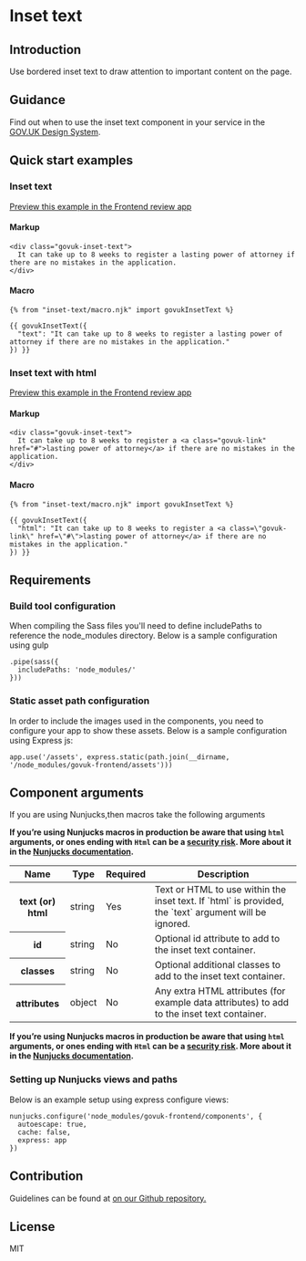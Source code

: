 # Inset text

## Introduction

Use bordered inset text to draw attention to important content on the page.

## Guidance

Find out when to use the inset text component in your service in the [GOV.UK Design System](https://design-system.service.gov.uk/components/inset-text).

## Quick start examples

### Inset text

[Preview this example in the Frontend review app](http://govuk-frontend-review.herokuapp.com/components/inset-text/preview)

#### Markup

    <div class="govuk-inset-text">
      It can take up to 8 weeks to register a lasting power of attorney if there are no mistakes in the application.
    </div>

#### Macro

    {% from "inset-text/macro.njk" import govukInsetText %}

    {{ govukInsetText({
      "text": "It can take up to 8 weeks to register a lasting power of attorney if there are no mistakes in the application."
    }) }}

### Inset text with html

[Preview this example in the Frontend review app](http://govuk-frontend-review.herokuapp.com/components/inset-text/with-html/preview)

#### Markup

    <div class="govuk-inset-text">
      It can take up to 8 weeks to register a <a class="govuk-link" href="#">lasting power of attorney</a> if there are no mistakes in the application.
    </div>

#### Macro

    {% from "inset-text/macro.njk" import govukInsetText %}

    {{ govukInsetText({
      "html": "It can take up to 8 weeks to register a <a class=\"govuk-link\" href=\"#\">lasting power of attorney</a> if there are no mistakes in the application."
    }) }}

## Requirements

### Build tool configuration

When compiling the Sass files you'll need to define includePaths to reference the node_modules directory. Below is a sample configuration using gulp

    .pipe(sass({
      includePaths: 'node_modules/'
    }))

### Static asset path configuration

In order to include the images used in the components, you need to configure your app to show these assets. Below is a sample configuration using Express js:

    app.use('/assets', express.static(path.join(__dirname, '/node_modules/govuk-frontend/assets')))

## Component arguments

If you are using Nunjucks,then macros take the following arguments

**If you’re using Nunjucks macros in production be aware that using `html` arguments, or ones ending with `Html` can be a [security risk](https://en.wikipedia.org/wiki/Cross-site_scripting). More about it in the [Nunjucks documentation](https://mozilla.github.io/nunjucks/api.html#user-defined-templates-warning).**

<table class="govuk-table">

<thead class="govuk-table__head">

<tr class="govuk-table__row">

<th class="govuk-table__header" scope="col">Name</th>

<th class="govuk-table__header" scope="col">Type</th>

<th class="govuk-table__header" scope="col">Required</th>

<th class="govuk-table__header" scope="col">Description</th>

</tr>

</thead>

<tbody class="govuk-table__body">

<tr class="govuk-table__row">

<th class="govuk-table__header" scope="row">text (or) html</th>

<td class="govuk-table__cell">string</td>

<td class="govuk-table__cell">Yes</td>

<td class="govuk-table__cell">Text or HTML to use within the inset text. If `html` is provided, the `text` argument will be ignored.</td>

</tr>

<tr class="govuk-table__row">

<th class="govuk-table__header" scope="row">id</th>

<td class="govuk-table__cell">string</td>

<td class="govuk-table__cell">No</td>

<td class="govuk-table__cell">Optional id attribute to add to the inset text container.</td>

</tr>

<tr class="govuk-table__row">

<th class="govuk-table__header" scope="row">classes</th>

<td class="govuk-table__cell">string</td>

<td class="govuk-table__cell">No</td>

<td class="govuk-table__cell">Optional additional classes to add to the inset text container.</td>

</tr>

<tr class="govuk-table__row">

<th class="govuk-table__header" scope="row">attributes</th>

<td class="govuk-table__cell">object</td>

<td class="govuk-table__cell">No</td>

<td class="govuk-table__cell">Any extra HTML attributes (for example data attributes) to add to the inset text container.</td>

</tr>

</tbody>

</table>

**If you’re using Nunjucks macros in production be aware that using `html` arguments, or ones ending with `Html` can be a [security risk](https://en.wikipedia.org/wiki/Cross-site_scripting). More about it in the [Nunjucks documentation](https://mozilla.github.io/nunjucks/api.html#user-defined-templates-warning).**

### Setting up Nunjucks views and paths

Below is an example setup using express configure views:

    nunjucks.configure('node_modules/govuk-frontend/components', {
      autoescape: true,
      cache: false,
      express: app
    })

## Contribution

Guidelines can be found at [on our Github repository.](https://github.com/alphagov/govuk-frontend/blob/master/CONTRIBUTING.md "link to contributing guidelines on our github repository")

## License

MIT